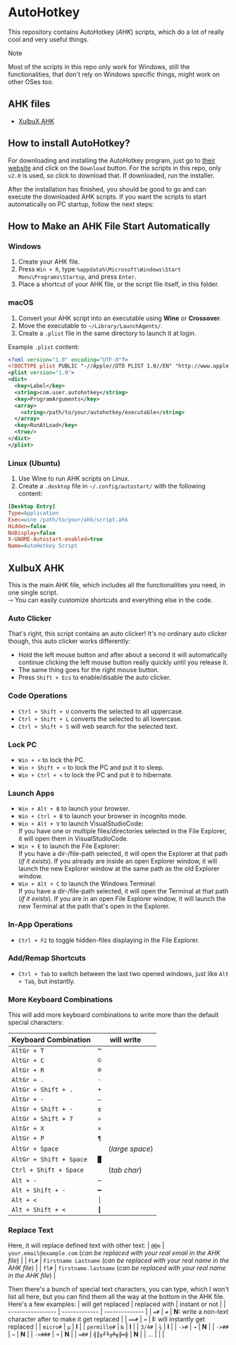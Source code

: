 # AutoHotkey
This repository contains AutoHotkey (*AHK*) scripts, which do a lot of really cool and very useful things.

> [!NOTE]
> Most of the scripts in this repo only work for Windows, still the functionalities, that don't rely on Windows specific things, might work on other OSes too.


## AHK files
* [XulbuX AHK](#xulbux-ahk)


## How to install AutoHotkey?
For downloading and installing the AutoHotkey program, just go to [their website](https://www.autohotkey.com) and click on the `Download` button.
For the scripts in this repo, only `v2.0` is used, so click to download that. If downloaded, run the installer.

After the installation has finished, you should be good to go and can execute the downloaded AHK scripts.
If you want the scripts to start automatically on PC startup, follow the next steps:


## How to Make an AHK File Start Automatically

### Windows
1. Create your AHK file.
2. Press `Win + R`, type `%appdata%\Microsoft\Windows\Start Menu\Programs\Startup`, and press `Enter`.
3. Place a shortcut of your AHK file, or the script file itself, in this folder.

### macOS
1. Convert your AHK script into an executable using **Wine** or **Crossover**.
2. Move the executable to `~/Library/LaunchAgents/`.
3. Create a `.plist` file in the same directory to launch it at login.

Example `.plist` content:
```xml
<?xml version="1.0" encoding="UTF-8"?>
<!DOCTYPE plist PUBLIC "-//Apple//DTD PLIST 1.0//EN" "http://www.apple.com/DTDs/PropertyList-1.0.dtd">
<plist version="1.0">
<dict>
  <key>Label</key>
  <string>com.user.autohotkey</string>
  <key>ProgramArguments</key>
  <array>
    <string>/path/to/your/autohotkey/executable</string>
  </array>
  <key>RunAtLoad</key>
  <true/>
</dict>
</plist>
```

### Linux (Ubuntu)
1. Use Wine to run AHK scripts on Linux.
2. Create a `.desktop` file in `~/.config/autostart/` with the following content:
```ini
[Desktop Entry]
Type=Application
Exec=wine /path/to/your/ahk/script.ahk
Hidden=false
NoDisplay=false
X-GNOME-Autostart-enabled=true
Name=AutoHotkey Script
```


## <span id="xulbux-ahk">XulbuX AHK</span>
This is the main AHK file, which includes all the functionalities you need, in one single script.<br>
⇾ You can easily customize shortcuts and everything else in the code.

### Auto Clicker
That's right, this script contains an auto clicker!
It's no ordinary auto clicker though, this auto clicker works differently:
* Hold the left mouse button and after about a second it will automatically continue clicking the left mouse button really quickly until you release it.
* The same thing goes for the right mouse button.
* Press `Shift + Ecs` to enable/disable the auto clicker.

### Code Operations
* `Ctrl + Shift + U` converts the selected to all uppercase.
* `Ctrl + Shift + L` converts the selected to all lowercase.
* `Ctrl + Shift + S` will web search for the selected text.

### Lock PC
* `Win + <` to lock the PC.
* `Win + Shift + <` to lock the PC and put it to sleep.
* `Win + Ctrl + <` to lock the PC and put it to hibernate.

### Launch Apps
* `Win + Alt + B` to launch your browser.
* `Win + Ctrl + B` to launch your browser in incognito mode.
* `Win + Alt + V` to launch VisualStudioCode:<br>
  If you have one or multiple files/directories selected in the File Explorer, it will open them in VisualStudioCode.
* `Win + E` to launch the File Explorer:<br>
  If you have a dir-/file-path selected, it will open the Explorer at that path (*if it exists*).
  If you already are inside an open Explorer window, it will launch the new Explorer window at the same path as the old Explorer window.
* `Win + Alt + C` to launch the Windows Terminal:<br>
  If you have a dir-/file-path selected, it will open the Terminal at that path (*if it exists*).
  If you are in an open File Explorer window, it will launch the new Terminal at the path that's open in the Explorer.

### In-App Operations
* `Ctrl + F2` to toggle hidden-files displaying in the File Explorer.

### Add/Remap Shortcuts
* `Ctrl + Tab` to switch between the last two opened windows, just like `Alt + Tab`, but instantly.

### More Keyboard Combinations
This will add more keyboard combinations to write more than the default special characters:

| Keyboard Combination      | will write             |
| ------------------------- | ---------------------- |
| `AltGr + T`               | `™`                    |
| `AltGr + C`               | `©`                    |
| `AltGr + R`               | `®`                    |
| `AltGr + .`               | `·`                    |
| `AltGr + Shift + .`       | `•`                    |
| `AltGr + -`               | `–`                    |
| `AltGr + Shift + -`       | `±`                    |
| `AltGr + Shift + 7`       | `÷`                    |
| `AltGr + X`               | `×`                    |
| `AltGr + P`               | `¶`                    |
| `AltGr + Space`           | ` ` (*large space*)   |
| `AltGr + Shift + Space`   | `█`                    |
| `Ctrl + Shift + Space`    | `	` (*tab char*)      |
| `Alt + -`                 | `─`                    |
| `Alt + Shift + -`         | `━`                    |
| `Alt + <`                 | `│`                    |
| `Alt + Shift + <`         | `┃`                    |

### Replace Text
Here, it will replace defined text with other text:
| `@@e` | `your.email@example.com` (*can be replaced with your real email in the AHK file*) |
| `FL#` | `Firstname Lastname` (*can be replaced with your real name in the AHK file*) |
| `fl#` | `firstname.lastname` (*can be replaced with your real name in the AHK file*) |

Then there's a bunch of special text characters, you can type, which I won't list all here, but you can find them all the way at the bottom in the AHK file. Here's a few examples:
| will get replaced | replaced with | instant or not |
| ----------------- | ------------- | -------------- |
| `=#`              | `≠`           | **N:** write a non-text character after to make it get replaced |
| `==#`             | `≈`           | **I:** will instantly get replaced |
| `micro#`          | `µ`           | **I**          |
| `permille#`       | `‱`          | **I**          |
| `3/4#`            | `¾`           | **I**          |
| `->#`             | `→`           | **N**          |
| `->##`            | `⇾`           | **N**          |
| `->###`           | `➜`           | **N**          |
| `=##`             | `╣║╗╝╚╔╩╦╠═╬` | **N**          |
| ...               |               |                |
